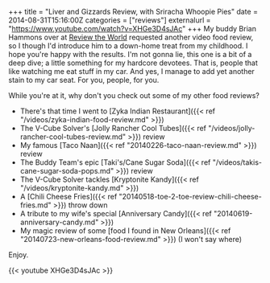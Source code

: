 +++
title = "Liver and Gizzards Review, with Sriracha Whoopie Pies"
date = 2014-08-31T15:16:00Z
categories = ["reviews"]
externalurl = "https://www.youtube.com/watch?v=XHGe3D4sJAc"
+++
My buddy Brian Hammons over at [Review the World](http://www.reviewtheworld.com/) requested another video food review, so I though I'd introduce him to a down-home treat from my childhood. I hope you're happy with the results. I'm not gonna lie, this one is a bit of a deep dive; a little something for my hardcore devotees. That is, people that like watching me eat stuff in my car. And yes, I manage to add yet another stain to my car seat. For you, people, for you.

While you're at it, why don't you check out some of my other food reviews?

+  There's that time I went to [Zyka Indian Restaurant]({{< ref "/videos/zyka-indian-food-review.md" >}})
+  The V-Cube Solver's [Jolly Rancher Cool Tubes]({{< ref "/videos/jolly-rancher-cool-tubes-review.md" >}}) review
+  My famous [Taco Naan]({{< ref "20140226-taco-naan-review.md" >}}) review
+  The Buddy Team's epic [Taki's/Cane Sugar Soda]({{< ref "/videos/takis-cane-sugar-soda-pops.md" >}}) review
+  The V-Cube Solver tackles [Kryptonite Kandy]({{< ref "/videos/kryptonite-kandy.md" >}})
+  A [Chili Cheese Fries]({{< ref "20140518-toe-2-toe-review-chili-cheese-fries.md" >}}) throw down
+  A tribute to my wife's special [Anniversary Candy]({{< ref "20140619-anniversary-candy.md" >}})
+  My magic review of some [food I found in New Orleans]({{< ref "20140723-new-orleans-food-review.md" >}}) (I won't say where)

Enjoy.

{{< youtube XHGe3D4sJAc >}}